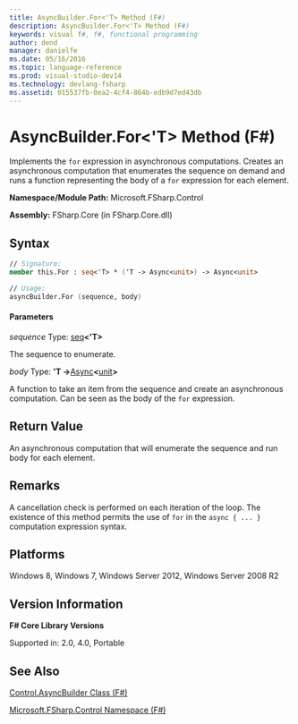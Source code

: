 ```yaml
---
title: AsyncBuilder.For<'T> Method (F#)
description: AsyncBuilder.For<'T> Method (F#)
keywords: visual f#, f#, functional programming
author: dend
manager: danielfe
ms.date: 05/16/2016
ms.topic: language-reference
ms.prod: visual-studio-dev14
ms.technology: devlang-fsharp
ms.assetid: 015537fb-0ea2-4cf4-864b-edb9d7ed43db 
---
```


# AsyncBuilder.For<'T> Method (F#)

Implements the `for` expression in asynchronous computations. Creates an asynchronous computation that enumerates the sequence on demand and runs a function representing the body of a `for` expression for each element.

**Namespace/Module Path:** Microsoft.FSharp.Control

**Assembly:** FSharp.Core (in FSharp.Core.dll)


## Syntax

```fsharp
// Signature:
member this.For : seq<'T> * ('T -> Async<unit>) -> Async<unit>

// Usage:
asyncBuilder.For (sequence, body)
```

#### Parameters
*sequence*
Type: [seq](https://msdn.microsoft.com/library/2f0c87c6-8a0d-4d33-92a6-10d1d037ce75)**&lt;'T&gt;**


The sequence to enumerate.


*body*
Type: **'T -&gt;**[Async](https://msdn.microsoft.com/library/e0b28ea2-dea5-4021-b2b9-d7d4761babde)**&lt;**[unit](https://msdn.microsoft.com/library/00b837c2-6c8a-483a-87d3-0479c64037a7)**&gt;**


A function to take an item from the sequence and create an asynchronous computation. Can be seen as the body of the `for` expression.

## Return Value

An asynchronous computation that will enumerate the sequence and run body for each element.

## Remarks
A cancellation check is performed on each iteration of the loop. The existence of this method permits the use of `for` in the `async { ... }` computation expression syntax.

## Platforms
Windows 8, Windows 7, Windows Server 2012, Windows Server 2008 R2

## Version Information
**F# Core Library Versions**

Supported in: 2.0, 4.0, Portable

## See Also
[Control.AsyncBuilder Class &#40;F&#35;&#41;](Control.AsyncBuilder-Class-%5BFSharp%5D.md)

[Microsoft.FSharp.Control Namespace &#40;F&#35;&#41;](Microsoft.FSharp.Control-Namespace-%5BFSharp%5D.md)